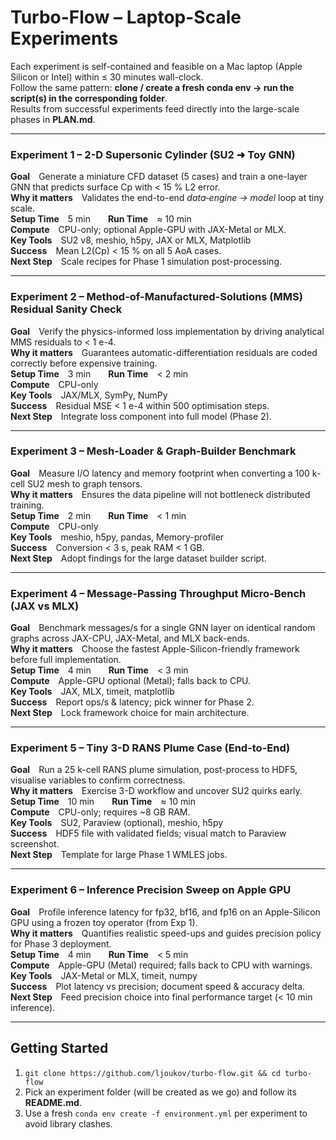 # Turbo-Flow – Laptop-Scale Experiments

Each experiment is self-contained and feasible on a Mac laptop (Apple Silicon or Intel) within ≤ 30 minutes wall-clock.  
Follow the same pattern: **clone / create a fresh conda env → run the script(s) in the corresponding folder**.  
Results from successful experiments feed directly into the large-scale phases in **PLAN.md**.

---

### Experiment 1 – 2-D Supersonic Cylinder (SU2 ➜ Toy GNN)

**Goal** Generate a miniature CFD dataset (5 cases) and train a one-layer GNN that predicts surface Cp with < 15 % L2 error.  
**Why it matters** Validates the end-to-end _data‐engine → model_ loop at tiny scale.  
**Setup Time** 5 min  **Run Time** ≈ 10 min  
**Compute** CPU-only; optional Apple-GPU with JAX-Metal or MLX.  
**Key Tools** SU2 v8, meshio, h5py, JAX or MLX, Matplotlib  
**Success** Mean L2(Cp) < 15 % on all 5 AoA cases.  
**Next Step** Scale recipes for Phase 1 simulation post-processing.

---

### Experiment 2 – Method-of-Manufactured-Solutions (MMS) Residual Sanity Check

**Goal** Verify the physics-informed loss implementation by driving analytical MMS residuals to < 1 e-4.  
**Why it matters** Guarantees automatic-differentiation residuals are coded correctly before expensive training.  
**Setup Time** 3 min  **Run Time** < 2 min  
**Compute** CPU-only  
**Key Tools** JAX/MLX, SymPy, NumPy  
**Success** Residual MSE < 1 e-4 within 500 optimisation steps.  
**Next Step** Integrate loss component into full model (Phase 2).

---

### Experiment 3 – Mesh-Loader & Graph-Builder Benchmark

**Goal** Measure I/O latency and memory footprint when converting a 100 k-cell SU2 mesh to graph tensors.  
**Why it matters** Ensures the data pipeline will not bottleneck distributed training.  
**Setup Time** 2 min  **Run Time** < 1 min  
**Compute** CPU-only  
**Key Tools** meshio, h5py, pandas, Memory-profiler  
**Success** Conversion < 3 s, peak RAM < 1 GB.  
**Next Step** Adopt findings for the large dataset builder script.

---

### Experiment 4 – Message-Passing Throughput Micro-Bench (JAX vs MLX)

**Goal** Benchmark messages/s for a single GNN layer on identical random graphs across JAX-CPU, JAX-Metal, and MLX back-ends.  
**Why it matters** Choose the fastest Apple-Silicon-friendly framework before full implementation.  
**Setup Time** 4 min  **Run Time** < 3 min  
**Compute** Apple-GPU optional (Metal); falls back to CPU.  
**Key Tools** JAX, MLX, timeit, matplotlib  
**Success** Report ops/s & latency; pick winner for Phase 2.  
**Next Step** Lock framework choice for main architecture.

---

### Experiment 5 – Tiny 3-D RANS Plume Case (End-to-End)

**Goal** Run a 25 k-cell RANS plume simulation, post-process to HDF5, visualise variables to confirm correctness.  
**Why it matters** Exercise 3-D workflow and uncover SU2 quirks early.  
**Setup Time** 10 min  **Run Time** ≈ 10 min  
**Compute** CPU-only; requires ~8 GB RAM.  
**Key Tools** SU2, Paraview (optional), meshio, h5py  
**Success** HDF5 file with validated fields; visual match to Paraview screenshot.  
**Next Step** Template for large Phase 1 WMLES jobs.

---

### Experiment 6 – Inference Precision Sweep on Apple GPU

**Goal** Profile inference latency for fp32, bf16, and fp16 on an Apple-Silicon GPU using a frozen toy operator (from Exp 1).  
**Why it matters** Quantifies realistic speed-ups and guides precision policy for Phase 3 deployment.  
**Setup Time** 4 min  **Run Time** < 5 min  
**Compute** Apple-GPU (Metal) required; falls back to CPU with warnings.  
**Key Tools** JAX-Metal or MLX, timeit, numpy  
**Success** Plot latency vs precision; document speed & accuracy delta.  
**Next Step** Feed precision choice into final performance target (< 10 min inference).

---

## Getting Started

1. `git clone https://github.com/ljoukov/turbo-flow.git && cd turbo-flow`
2. Pick an experiment folder (will be created as we go) and follow its **README.md**.
3. Use a fresh `conda env create -f environment.yml` per experiment to avoid library clashes.
